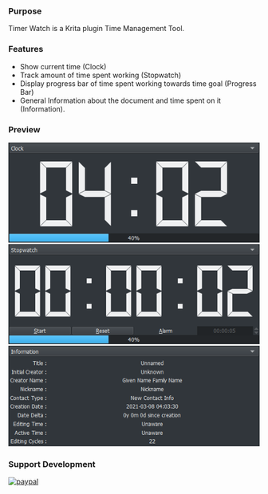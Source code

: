 ### Purpose

Timer Watch is a Krita plugin Time Management Tool.

### Features

* Show current time (Clock)
* Track amount of time spent working (Stopwatch)
* Display progress bar of time spent working towards time goal (Progress Bar)
* General Information about the document and time spent on it (Information).


### Preview
![Picture](https://raw.githubusercontent.com/EyeOdin/timer_watch/master/timer_watch/Previews/clock.png)
![Picture](https://raw.githubusercontent.com/EyeOdin/timer_watch/master/timer_watch/Previews/stopwatch.png)
![Picture](https://raw.githubusercontent.com/EyeOdin/timer_watch/master/timer_watch/Previews/information.png)

### Support Development
[![paypal](https://external-content.duckduckgo.com/iu/?u=https%3A%2F%2Fmarigolds4andrea.com%2Fwp-content%2Fuploads%2F2019%2F02%2Fbutton-donate-paypal-1.png&f=1&nofb=1 "Donation Link")](https://www.paypal.com/donate/?hosted_button_id=9FARNUYBC9R3J)
